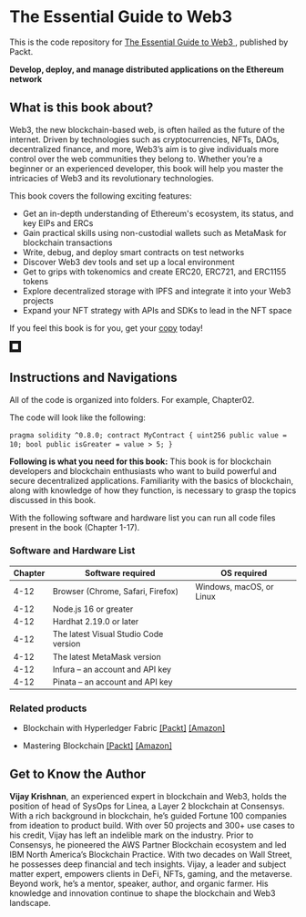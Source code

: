 # The Essential Guide to Web3 

<a href="https://www.packtpub.com/product/the-essential-guide-to-web3/9781801813471?utm_source=github&utm_medium=repository&utm_campaign=9781801813471"><img src="https://content.packt.com/B18847/cover_image_small.jpg" alt="" height="256px" align="right"></a>

This is the code repository for [The Essential Guide to Web3 ](https://www.packtpub.com/product/the-essential-guide-to-web3/9781801813471?utm_source=github&utm_medium=repository&utm_campaign=9781801813471), published by Packt.

**Develop, deploy, and manage distributed applications on the Ethereum network**

## What is this book about?
Web3, the new blockchain-based web, is often hailed as the future of the internet. Driven by technologies such as cryptocurrencies, NFTs, DAOs, decentralized finance, and more, Web3’s aim is to give individuals more control over the web communities they belong to. Whether you’re a beginner or an experienced developer, this book will help you master the intricacies of Web3 and its revolutionary technologies.

This book covers the following exciting features:

* Get an in-depth understanding of Ethereum's ecosystem, its status, and key EIPs and ERCs
* Gain practical skills using non-custodial wallets such as MetaMask for blockchain transactions
* Write, debug, and deploy smart contracts on test networks
* Discover Web3 dev tools and set up a local environment
* Get to grips with tokenomics and create ERC20, ERC721, and ERC1155 tokens
* Explore decentralized storage with IPFS and integrate it into your Web3 projects
* Expand your NFT strategy with APIs and SDKs to lead in the NFT space

If you feel this book is for you, get your [copy](https://www.amazon.com/dp/1801813477) today!

<a href="https://www.packtpub.com/?utm_source=github&utm_medium=banner&utm_campaign=GitHubBanner"><img src="https://raw.githubusercontent.com/PacktPublishing/GitHub/master/GitHub.png" 
alt="https://www.packtpub.com/" border="5" /></a>

## Instructions and Navigations
All of the code is organized into folders. For example, Chapter02.

The code will look like the following:
```
pragma solidity ^0.8.0; contract MyContract { uint256 public value = 
10; bool public isGreater = value > 5; }
```

**Following is what you need for this book:**
This book is for blockchain developers and blockchain enthusiasts who want to build powerful and secure decentralized applications. Familiarity with the basics of blockchain, along with knowledge of how they function, is necessary to grasp the topics discussed in this book.

With the following software and hardware list you can run all code files present in the book (Chapter 1-17).
### Software and Hardware List
| Chapter | Software required | OS required |
| -------- | ------------------------------------ | ----------------------------------- |
| 4-12 | Browser (Chrome, Safari, Firefox) | Windows, macOS, or Linux |
| 4-12 | Node.js 16 or greater |  |
| 4-12 | Hardhat 2.19.0 or later |  |
| 4-12 | The latest Visual Studio Code version |  |
| 4-12 | The latest MetaMask version |  |
| 4-12 | Infura – an account and API key |  |
| 4-12 | Pinata – an account and API key |  |


### Related products
* Blockchain with Hyperledger Fabric [[Packt]](https://www.packtpub.com/product/blockchain-with-hyperledger-fabric-second-edition/9781839218750?utm_source=github&utm_medium=repository&utm_campaign=9781839218750) [[Amazon]](https://www.amazon.com/dp/1839218754)

* Mastering Blockchain [[Packt]](https://www.packtpub.com/product/mastering-blockchain-fourth-edition/9781803241067?utm_source=github&utm_medium=repository&utm_campaign=9781803241067) [[Amazon]](https://www.amazon.com/dp/1803241063)

## Get to Know the Author
**Vijay Krishnan**, an experienced expert in blockchain and Web3, holds the position of head of SysOps for Linea, a Layer 2 blockchain at Consensys. With a rich background in blockchain, he&rsquo;s guided Fortune 100 companies from ideation to product build. With over 50 projects and 300+ use cases to his credit, Vijay has left an indelible mark on the industry.
Prior to Consensys, he pioneered the AWS Partner Blockchain ecosystem and led IBM North America&rsquo;s Blockchain Practice. With two decades on Wall Street, he possesses deep financial and tech insights.
Vijay, a leader and subject matter expert, empowers clients in DeFi, NFTs, gaming, and the metaverse. Beyond work, he&rsquo;s a mentor, speaker, author, and organic farmer. His knowledge and innovation continue to shape the blockchain and Web3 landscape.




